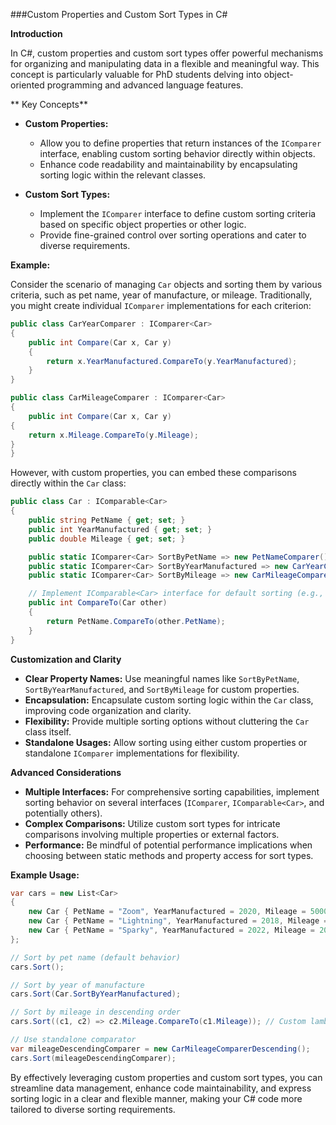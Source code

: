###Custom Properties and Custom Sort Types in C#

**Introduction**

In C#, custom properties and custom sort types offer powerful mechanisms for organizing and manipulating data in a flexible and meaningful way. This concept is particularly valuable for PhD students delving into object-oriented programming and advanced language features.

** Key Concepts**

- **Custom Properties:**
    - Allow you to define properties that return instances of the `IComparer` interface, enabling custom sorting behavior directly within objects.
    - Enhance code readability and maintainability by encapsulating sorting logic within the relevant classes.

- **Custom Sort Types:**
    - Implement the `IComparer` interface to define custom sorting criteria based on specific object properties or other logic.
    - Provide fine-grained control over sorting operations and cater to diverse requirements.

**Example:**

Consider the scenario of managing `Car` objects and sorting them by various criteria, such as pet name, year of manufacture, or mileage. Traditionally, you might create individual `IComparer` implementations for each criterion:

```csharp
public class CarYearComparer : IComparer<Car>
{
    public int Compare(Car x, Car y)
    {
        return x.YearManufactured.CompareTo(y.YearManufactured);
    }
}

public class CarMileageComparer : IComparer<Car>
{
    public int Compare(Car x, Car y)
{
    return x.Mileage.CompareTo(y.Mileage);
}
}
```

However, with custom properties, you can embed these comparisons directly within the `Car` class:

```csharp
public class Car : IComparable<Car>
{
    public string PetName { get; set; }
    public int YearManufactured { get; set; }
    public double Mileage { get; set; }

    public static IComparer<Car> SortByPetName => new PetNameComparer();
    public static IComparer<Car> SortByYearManufactured => new CarYearComparer();
    public static IComparer<Car> SortByMileage => new CarMileageComparer();

    // Implement IComparable<Car> interface for default sorting (e.g., by pet name)
    public int CompareTo(Car other)
    {
        return PetName.CompareTo(other.PetName);
    }
}
```

**Customization and Clarity**

- **Clear Property Names:** Use meaningful names like `SortByPetName`, `SortByYearManufactured`, and `SortByMileage` for custom properties.
- **Encapsulation:** Encapsulate custom sorting logic within the `Car` class, improving code organization and clarity.
- **Flexibility:** Provide multiple sorting options without cluttering the `Car` class itself.
- **Standalone Usages:** Allow sorting using either custom properties or standalone `IComparer` implementations for flexibility.

**Advanced Considerations**

- **Multiple Interfaces:** For comprehensive sorting capabilities, implement sorting behavior on several interfaces (`IComparer`, `IComparable<Car>`, and potentially others).
- **Complex Comparisons:** Utilize custom sort types for intricate comparisons involving multiple properties or external factors.
- **Performance:** Be mindful of potential performance implications when choosing between static methods and property access for sort types.

**Example Usage:**

```csharp
var cars = new List<Car>
{
    new Car { PetName = "Zoom", YearManufactured = 2020, Mileage = 50000 },
    new Car { PetName = "Lightning", YearManufactured = 2018, Mileage = 80000 },
    new Car { PetName = "Sparky", YearManufactured = 2022, Mileage = 20000 }
};

// Sort by pet name (default behavior)
cars.Sort();

// Sort by year of manufacture
cars.Sort(Car.SortByYearManufactured);

// Sort by mileage in descending order
cars.Sort((c1, c2) => c2.Mileage.CompareTo(c1.Mileage)); // Custom lambda expression

// Use standalone comparator
var mileageDescendingComparer = new CarMileageComparerDescending();
cars.Sort(mileageDescendingComparer);
```

By effectively leveraging custom properties and custom sort types, you can streamline data management, enhance code maintainability, and express sorting logic in a clear and flexible manner, making your C# code more tailored to diverse sorting requirements.
